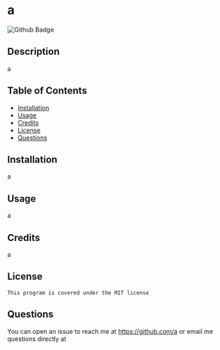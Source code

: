 # a

  ![Github Badge](https://img.shields.io/badge/License-MIT-blue.svg)

  ## Description
  a

  ## Table of Contents
  - [Installation](#installation)
  - [Usage](#usage)
  - [Credits](#credits)
  - [License](#license)
  - [Questions](#Questions)

  ## Installation
  a

  ## Usage
  a

  ## Credits
  a

  ## License

    This program is covered under the MIT license

  ## Questions
  You can open an issue to reach me at https://github.com/a or email me questions directly at 
  